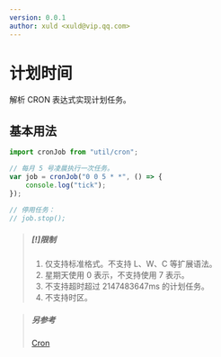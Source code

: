 ```yaml
---
version: 0.0.1
author: xuld <xuld@vip.qq.com>
---
```

# 计划时间
解析 CRON 表达式实现计划任务。

## 基本用法
```js
import cronJob from "util/cron";

// 每月 5 号凌晨执行一次任务。
var job = cronJob("0 0 5 * *", () => {
    console.log("tick");
});

// 停用任务：
// job.stop();
```

> ##### [!]限制
> 1. 仅支持标准格式。不支持 L、W、C 等扩展语法。
> 2. 星期天使用 0 表示，不支持使用 7 表示。
> 3. 不支持超时超过 2147483647ms 的计划任务。
> 4. 不支持时区。

> ##### 另参考
> [Cron](https://en.wikipedia.org/wiki/Cron)